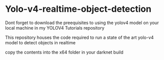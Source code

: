 # Yolo-v4-realtime-object-detection

Dont forget to download the preequisites to using the yolov4 model on your local machine in my YOLOV4 Tutorials repository

This repository houses the code required to run a state of the art yolo-v4 model to detect objects in realtime 

copy the contents into the x64 folder in your darknet build
